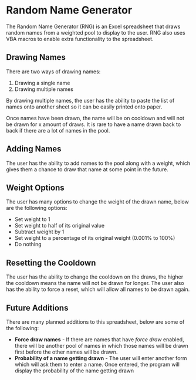 # Random Name Generator

The Random Name Generator (RNG) is an Excel spreadsheet that draws random names from a weighted pool to display to the user. RNG also uses VBA macros to enable extra functionality to the spreadsheet.

## Drawing Names

There are two ways of drawing names:

1. Drawing a single name
2. Drawing multiple names

By drawing multiple names, the user has the ability to paste the list of names onto another sheet so it can be easily printed onto paper.

Once names have been drawn, the name will be on cooldown and will not be drawn for x amount of draws. It is rare to have a name drawn back to back if there are a lot of names in the pool.

## Adding Names

The user has the ability to add names to the pool along with a weight, which gives them a chance to draw that name at some point in the future.

## Weight Options

The user has many options to change the weight of the drawn name, below are the following options:

- Set weight to 1
- Set weight to half of its original value
- Subtract weight by 1
- Set weight to a percentage of its original weight (0.001% to 100%)
- Do nothing

## Resetting the Cooldown

The user has the ability to change the cooldown on the draws, the higher the cooldown means the name will not be drawn for longer. The user also has the ability to force a reset, which will allow all names to be drawn again.

## Future Additions

There are many planned additions to this spreadsheet, below are some of the following:

- **Force draw names** - If there are names that have *force draw* enabled, there will be another pool of names in which those names will be drawn first before the other names will be drawn.
- **Probability of a name getting drawn** - The user will enter another form which will ask them to enter a name. Once entered, the program will display the probability of the name getting drawn
